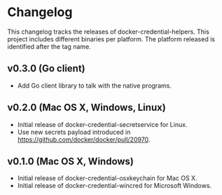 # Changelog

This changelog tracks the releases of docker-credential-helpers.
This project includes different binaries per platform.
The platform released is identified after the tag name.

## v0.3.0 (Go client)

- Add Go client library to talk with the native programs.

## v0.2.0 (Mac OS X, Windows, Linux)

- Initial release of docker-credential-secretservice for Linux.
- Use new secrets payload introduced in https://github.com/docker/docker/pull/20970.

## v0.1.0 (Mac OS X, Windows)

- Initial release of docker-credential-osxkeychain for Mac OS X.
- Initial release of docker-credential-wincred for Microsoft Windows.
